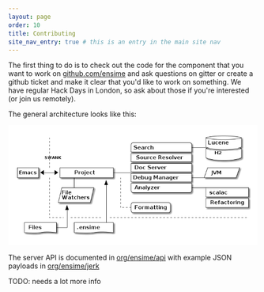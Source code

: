 ```yaml
---
layout: page
order: 10
title: Contributing
site_nav_entry: true # this is an entry in the main site nav
---
```


The first thing to do is to check out the code for the component that you want to work on [github.com/ensime](https://github.com/ensime/) and ask questions on gitter or create a github ticket and make it clear that you'd like to work on something. We have regular Hack Days in London, so ask about those if you're interested (or join us remotely).

The general architecture looks like this:

![architecture](/talks/scaladays15/images/architecture.png)


The server API is documented in [org/ensime/api](https://github.com/ensime/ensime-server/tree/master/api/src/main/scala/org/ensime/api)
with example JSON payloads in [org/ensime/jerk](https://github.com/ensime/ensime-server/blob/master/jerk/src/test/scala/org/ensime/jerk/JerkFormatsSpec.scala)

TODO: needs a lot more info
